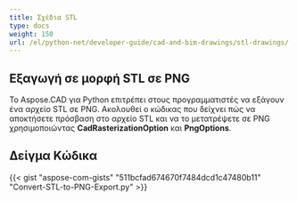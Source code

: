 ```yaml
---
title: Σχέδια STL
type: docs
weight: 150
url: /el/python-net/developer-guide/cad-and-bim-drawings/stl-drawings/
---
```


## **Εξαγωγή σε μορφή STL σε PNG**

Το Aspose.CAD για Python επιτρέπει στους προγραμματιστές να εξάγουν ένα αρχείο STL σε PNG. Ακολουθεί ο κώδικας που δείχνει πώς να αποκτήσετε πρόσβαση στο αρχείο STL και να το μετατρέψετε σε PNG χρησιμοποιώντας **CadRasterizationOption** και **PngOptions**.

## Δείγμα Κώδικα

{{< gist "aspose-com-gists" "511bcfad674670f7484dcd1c47480b11" "Convert-STL-to-PNG-Export.py" >}}
